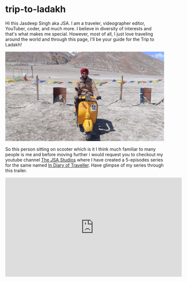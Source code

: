 # trip-to-ladakh
Hi this Jasdeep Singh aka JSA. I am a traveler, videographer editor, YouTuber, coder, and much more. I believe in diversity of interests and that's what makes me special. However, most of all, I just love traveling around the world and through this page, I'll be your guide for the Trip to Ladakh!

![Jasdeep Singh aka JSA](https://github.com/codebyjsa/trip-to-ladakh/blob/main/IMG-20240410-WA0006.png?raw=true)

So this person sitting on scooter which is it I think much familiar to many people is me and before moving further i would request you to checkout my youtube channel [The JSA Studios](https://www.youtube.com/@thejsastudios2875) where I have created a 5-episodes series for the same named [In Diary of Traveller](https://www.youtube.com/playlist?list=PLNaXAeehwTsbLTcl-Eonq8hZLqv7uUjWX). Have glimpse of my series through this trailer.
<iframe width="560" height="315" src="https://www.youtube.com/embed/gJCW_NdRBPU?si=0ZCpVV3o6bDzt4xK" title="YouTube video player" frameborder="0" allow="accelerometer; autoplay; clipboard-write; encrypted-media; gyroscope; picture-in-picture; web-share" referrerpolicy="strict-origin-when-cross-origin" allowfullscreen></iframe>
